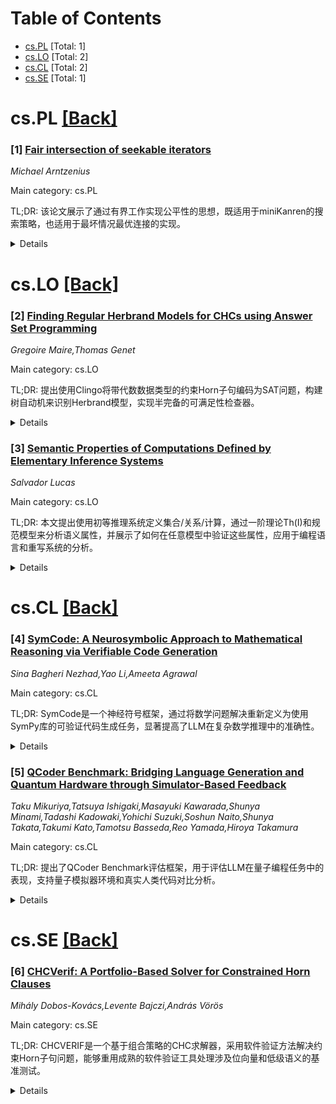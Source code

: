 <div id=toc></div>

# Table of Contents

- [cs.PL](#cs.PL) [Total: 1]
- [cs.LO](#cs.LO) [Total: 2]
- [cs.CL](#cs.CL) [Total: 2]
- [cs.SE](#cs.SE) [Total: 1]


<div id='cs.PL'></div>

# cs.PL [[Back]](#toc)

### [1] [Fair intersection of seekable iterators](https://arxiv.org/abs/2510.26016)
*Michael Arntzenius*

Main category: cs.PL

TL;DR: 该论文展示了通过有界工作实现公平性的思想，既适用于miniKanren的搜索策略，也适用于最坏情况最优连接的实现。


<details>
  <summary>Details</summary>
Motivation: 研究如何实现公平且高效的搜索策略，以及如何将这种思想扩展到数据库连接操作中。

Method: 采用有界工作的方法来保证公平性，在miniKanren中通过限制每个分支的探索工作量来实现公平交替执行，在最坏情况最优连接中通过可搜索迭代器接口实现组合式方法。

Result: 证明了有界工作实现公平性的思想具有通用性，能够优雅地应用于不同领域（逻辑编程和数据库连接）。

Conclusion: 有界工作实现公平性的思想是一个强大的通用原则，可以统一地解决逻辑编程中的搜索公平性和数据库中的最坏情况最优连接问题。

Abstract: miniKanren's key semantic advance over Prolog is to implement a complete yet
efficient search strategy, fairly interleaving execution between disjuncts.
This fairness is accomplished by bounding how much work is done exploring one
disjunct before switching to the next. We show that the same idea -- fairness
via bounded work -- underlies an elegant compositional approach to implementing
worst-case optimal joins using a seekable iterator interface, suitable for
shallow embedding in functional languages.

</details>


<div id='cs.LO'></div>

# cs.LO [[Back]](#toc)

### [2] [Finding Regular Herbrand Models for CHCs using Answer Set Programming](https://arxiv.org/abs/2510.26428)
*Gregoire Maire,Thomas Genet*

Main category: cs.LO

TL;DR: 提出使用Clingo将带代数数据类型的约束Horn子句编码为SAT问题，构建树自动机来识别Herbrand模型，实现半完备的可满足性检查器。


<details>
  <summary>Details</summary>
Motivation: 研究带代数数据类型的约束Horn子句的可满足性证明问题，寻求构建识别Herbrand模型的树自动机的方法。

Method: 将约束Horn子句与代数数据类型编码为ASP问题，使用Clingo SAT求解器构建树自动机。

Result: 开发出半完备的可满足性检查器：当存在正则Herbrand模型时找到树自动机，当问题不可满足时找到反例。

Conclusion: 提出的ASP编码方法能够有效处理带代数数据类型的约束Horn子句，为可满足性检查提供了新途径。

Abstract: We are interested in proving satisfiability of Constrained Horn Clauses
(CHCs) over Algebraic Data Types (ADTs). We propose to prove satisfiability by
building a tree automaton recognizing the Herbrand model of the CHCs. If such
an automaton exists then the model is said to be regular, i.e., the Herbrand
model is a regular set of atoms. Kostyukov et al. have shown how to derive an
automaton when CVC4 finds a finite model of the CHCs. We propose an alternative
way to build the automaton using an encoding into a SAT problem using Clingo,
an Answer Set Programming (ASP) tool. We implemented a translation of CHCs with
ADTs into an ASP problem. Combined with Clingo, we obtain a semi-complete
satisfiability checker: it finds a tree automaton if a regular Herbrand model
exists or finds a counter-example if the problem is unsatisfiable.

</details>


### [3] [Semantic Properties of Computations Defined by Elementary Inference Systems](https://arxiv.org/abs/2510.26429)
*Salvador Lucas*

Main category: cs.LO

TL;DR: 本文提出使用初等推理系统定义集合/关系/计算，通过一阶理论Th(I)和规范模型来分析语义属性，并展示了如何在任意模型中验证这些属性，应用于编程语言和重写系统的分析。


<details>
  <summary>Details</summary>
Motivation: 研究如何通过初等推理系统来描述编程语言和计算系统的语义属性，解决规范模型通常不可计算的问题，提供在任意模型中验证语义属性的方法。

Method: 使用Smullyan的初等形式系统和Gentzen的推理规则表示法，构建一阶理论Th(I)，通过规范模型或任意模型来验证语义属性的满足性。

Result: 提出了在任意模型而非仅规范模型中验证语义属性的方法，使得不可计算的规范模型问题得到解决，能够有效分析编程语言和重写系统的性质。

Conclusion: 初等推理系统结合一阶理论和模型论方法为编程语言和计算系统的语义分析提供了有效框架，特别是在重写系统等领域的应用具有实用价值。

Abstract: We consider sets/relations/computations defined by *Elementary Inference
Systems* I, which are obtained from Smullyan's *elementary formal systems*
using Gentzen's notation for inference rules, and proof trees for atoms
P(t_1,...,t_n), where predicate P represents the considered
set/relation/computation. A first-order theory Th(I), actually a set of
definite Horn clauses, is given to I. Properties of objects defined by I are
expressed as first-order sentences F, which are proved true or false by
*satisfaction* M |= F of F in a *canonical* model M of Th(I). For this reason,
we call F a *semantic property* of I. Since canonical models are, in general,
incomputable, we show how to (dis)prove semantic properties by satisfiability
in an *arbitrary* model A of Th(I). We apply these ideas to the analysis of
properties of programming languages and systems whose computations can be
described by means of an elementary inference system. In particular,
rewriting-based systems.

</details>


<div id='cs.CL'></div>

# cs.CL [[Back]](#toc)

### [4] [SymCode: A Neurosymbolic Approach to Mathematical Reasoning via Verifiable Code Generation](https://arxiv.org/abs/2510.25975)
*Sina Bagheri Nezhad,Yao Li,Ameeta Agrawal*

Main category: cs.CL

TL;DR: SymCode是一个神经符号框架，通过将数学问题解决重新定义为使用SymPy库的可验证代码生成任务，显著提高了LLM在复杂数学推理中的准确性。


<details>
  <summary>Details</summary>
Motivation: 大型语言模型在复杂数学推理中经常失败，基于文本的生成导致未经验证和算术上不健全的解决方案。现有提示策略如思维链仍在这种不可靠的媒介中操作，缺乏确定性验证机制。

Method: 引入SymCode神经符号框架，将数学问题解决重新定义为使用SymPy库的可验证代码生成任务，将LLM推理建立在确定性符号引擎基础上。

Result: 在MATH-500和OlympiadBench等挑战性基准测试中，相比基线方法准确率提高了高达13.6个百分点，不仅更节省token，还将模型失败从模糊的逻辑谬误转变为透明的程序化错误。

Conclusion: 通过将LLM推理建立在确定性符号引擎基础上，SymCode代表了在形式化领域实现更准确和可信AI的关键一步。

Abstract: Large Language Models (LLMs) often struggle with complex mathematical
reasoning, where prose-based generation leads to unverified and arithmetically
unsound solutions. Current prompting strategies like Chain of Thought still
operate within this unreliable medium, lacking a mechanism for deterministic
verification. To address these limitations, we introduce SymCode, a
neurosymbolic framework that reframes mathematical problem-solving as a task of
verifiable code generation using the SymPy library. We evaluate SymCode on
challenging benchmarks, including MATH-500 and OlympiadBench, demonstrating
significant accuracy improvements of up to 13.6 percentage points over
baselines. Our analysis shows that SymCode is not only more token-efficient but
also fundamentally shifts model failures from opaque logical fallacies towards
transparent, programmatic errors. By grounding LLM reasoning in a deterministic
symbolic engine, SymCode represents a key step towards more accurate and
trustworthy AI in formal domains.

</details>


### [5] [QCoder Benchmark: Bridging Language Generation and Quantum Hardware through Simulator-Based Feedback](https://arxiv.org/abs/2510.26101)
*Taku Mikuriya,Tatsuya Ishigaki,Masayuki Kawarada,Shunya Minami,Tadashi Kadowaki,Yohichi Suzuki,Soshun Naito,Shunya Takata,Takumi Kato,Tamotsu Basseda,Reo Yamada,Hiroya Takamura*

Main category: cs.CL

TL;DR: 提出了QCoder Benchmark评估框架，用于评估LLM在量子编程任务中的表现，支持量子模拟器环境和真实人类代码对比分析。


<details>
  <summary>Details</summary>
Motivation: 当前LLM在需要与硬件设备交互的领域（如量子编程）中的应用研究不足，需要专门的评估框架来测试模型性能。

Method: 开发了QCoder Benchmark，包含两个关键特性：1）支持量子模拟器环境评估，提供电路深度、执行时间等域特定指标；2）整合真实编程竞赛中的人类代码提交，进行定量和定性分析。

Result: 实验显示GPT-4o等先进模型准确率仅18.97%，而基于推理的模型如o3达到78%准确率，超过了人类代码的平均成功率（39.98%）。

Conclusion: QCoder Benchmark揭示了量子编程任务的挑战性，推理模型表现优于传统模型，发布了数据集和公共评估API以支持进一步研究。

Abstract: Large language models (LLMs) have increasingly been applied to automatic
programming code generation. This task can be viewed as a language generation
task that bridges natural language, human knowledge, and programming logic.
However, it remains underexplored in domains that require interaction with
hardware devices, such as quantum programming, where human coders write Python
code that is executed on a quantum computer. To address this gap, we introduce
QCoder Benchmark, an evaluation framework that assesses LLMs on quantum
programming with feedback from simulated hardware devices. Our benchmark offers
two key features. First, it supports evaluation using a quantum simulator
environment beyond conventional Python execution, allowing feedback of
domain-specific metrics such as circuit depth, execution time, and error
classification, which can be used to guide better generation. Second, it
incorporates human-written code submissions collected from real programming
contests, enabling both quantitative comparisons and qualitative analyses of
LLM outputs against human-written codes. Our experiments reveal that even
advanced models like GPT-4o achieve only around 18.97% accuracy, highlighting
the difficulty of the benchmark. In contrast, reasoning-based models such as o3
reach up to 78% accuracy, outperforming averaged success rates of human-written
codes (39.98%). We release the QCoder Benchmark dataset and public evaluation
API to support further research.

</details>


<div id='cs.SE'></div>

# cs.SE [[Back]](#toc)

### [6] [CHCVerif: A Portfolio-Based Solver for Constrained Horn Clauses](https://arxiv.org/abs/2510.26431)
*Mihály Dobos-Kovács,Levente Bajczi,András Vörös*

Main category: cs.SE

TL;DR: CHCVERIF是一个基于组合策略的CHC求解器，采用软件验证方法解决约束Horn子句问题，能够重用成熟的软件验证工具处理涉及位向量和低级语义的基准测试。


<details>
  <summary>Details</summary>
Motivation: 约束Horn子句（CHCs）被广泛用作各种验证任务的中间表示，但现有方法在处理涉及位向量和低级语义的基准测试时存在局限性。

Method: 开发了CHCVERIF组合求解器，采用软件验证方法，重用成熟的软件验证工具作为后端来解决CHC问题。

Result: 在线性整数算术基准测试中表现一般，在位向量基准测试中取得适度成功，证明了使用软件验证工具作为CHC求解后端的可行性和潜力。

Conclusion: 使用软件验证工具作为CHC求解后端是可行的，特别是在精心构建的组合策略支持下，这种方法在处理位向量和低级语义方面具有潜力。

Abstract: Constrained Horn Clauses (CHCs) are widely adopted as intermediate
representations for a variety of verification tasks, including safety checking,
invariant synthesis, and interprocedural analysis. This paper introduces
CHCVERIF, a portfolio-based CHC solver that adopts a software verification
approach for solving CHCs. This approach enables us to reuse mature software
verification tools to tackle CHC benchmarks, particularly those involving
bitvectors and low-level semantics. Our evaluation shows that while the method
enjoys only moderate success with linear integer arithmetic, it achieves modest
success on bitvector benchmarks. Moreover, our results demonstrate the
viability and potential of using software verification tools as backends for
CHC solving, particularly when supported by a carefully constructed portfolio.

</details>
